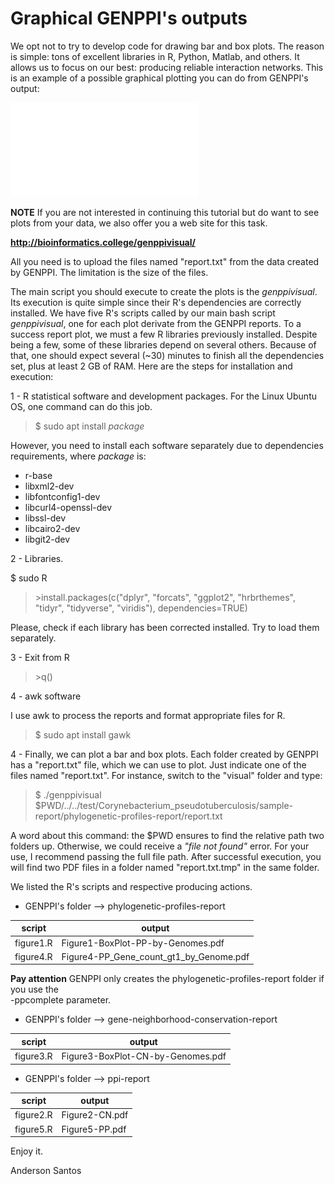 # Graphical GENPPI's outputs

We opt not to try to develop code for drawing bar and box plots. The reason is 
simple: tons of excellent libraries in R, Python, Matlab, and others. It allows 
us to focus on our best: producing reliable interaction networks.
This is an example of a possible graphical plotting you can do from GENPPI's output:

![ Phylogenetic profile Box plot for Corynebacterium genera](sample.pdf)

**NOTE**
If you are not interested in continuing this tutorial but do want to see plots 
from your data, we also offer you a web site for this task.

**<http://bioinformatics.college/genppivisual/>**

All you need is to upload the files named "report.txt" from the data created by 
GENPPI. The limitation is the size of the files. 

The main script you should execute to create the plots is the *genppivisual*. Its 
execution is quite simple since their R's dependencies are correctly installed.
We have five R's scripts called by our main bash script *genppivisual*, one for 
each plot derivate from the GENPPI reports. To a success report plot, we must a 
few R libraries previously installed. Despite being a few, some of these 
libraries depend on several others. Because of that, one should expect several 
(~30) minutes to finish all the dependencies set, plus at least 2 GB of RAM.
Here are the steps for installation and execution:

1 - R statistical software and development packages.
For the Linux Ubuntu OS, one command can do this job.

> $ sudo apt install *package*

However, you need to install each software separately due to dependencies requirements, where *package* is:

+ r-base
+ libxml2-dev
+ libfontconfig1-dev
+ libcurl4-openssl-dev
+ libssl-dev
+ libcairo2-dev
+ libgit2-dev

2 - Libraries.

$ sudo R

> \>install.packages(c("dplyr", "forcats", "ggplot2", "hrbrthemes", "tidyr",
"tidyverse", "viridis"), dependencies=TRUE)

Please, check if each library has been corrected installed. 
Try to load them separately.

3 - Exit from R

> \>q()

4 - awk software

I use awk to process the reports and format appropriate files for R.

> $ sudo apt install gawk

4 - Finally, we can plot a bar and box plots. Each folder created by GENPPI has 
a "report.txt" file, which we can use to plot. Just indicate one of the files 
named "report.txt". For instance, switch to the "visual" folder and type:

> $ ./genppivisual $PWD/../../test/Corynebacterium_pseudotuberculosis/sample-report/phylogenetic-profiles-report/report.txt

A word about this command: the $PWD ensures to find the relative path two 
folders up. Otherwise, we could receive a *"file not found"* error. For your use, 
I recommend passing the full file path.
After successful execution, you will find two PDF files in a folder named 
"report.txt.tmp" in the same folder.

We listed the R's scripts and respective producing actions.    

* GENPPI's folder --> phylogenetic-profiles-report

| script    | output                                  |
|-----------|-----------------------------------------|
| figure1.R | Figure1-BoxPlot-PP-by-Genomes.pdf       |
| figure4.R | Figure4-PP_Gene_count_gt1_by_Genome.pdf |

**Pay attention**
GENPPI only creates the phylogenetic-profiles-report folder if you use the  
-ppcomplete parameter.

* GENPPI's folder --> gene-neighborhood-conservation-report

| script    | output                                  |
|-----------|-----------------------------------------|
| figure3.R | Figure3-BoxPlot-CN-by-Genomes.pdf       |

* GENPPI's folder --> ppi-report

| script    | output         |
|-----------|----------------|
| figure2.R | Figure2-CN.pdf |
| figure5.R | Figure5-PP.pdf |

Enjoy it.

Anderson Santos
